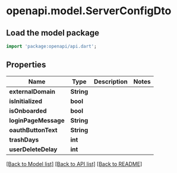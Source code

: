 # openapi.model.ServerConfigDto

## Load the model package
```dart
import 'package:openapi/api.dart';
```

## Properties
Name | Type | Description | Notes
------------ | ------------- | ------------- | -------------
**externalDomain** | **String** |  | 
**isInitialized** | **bool** |  | 
**isOnboarded** | **bool** |  | 
**loginPageMessage** | **String** |  | 
**oauthButtonText** | **String** |  | 
**trashDays** | **int** |  | 
**userDeleteDelay** | **int** |  | 

[[Back to Model list]](../README.md#documentation-for-models) [[Back to API list]](../README.md#documentation-for-api-endpoints) [[Back to README]](../README.md)


